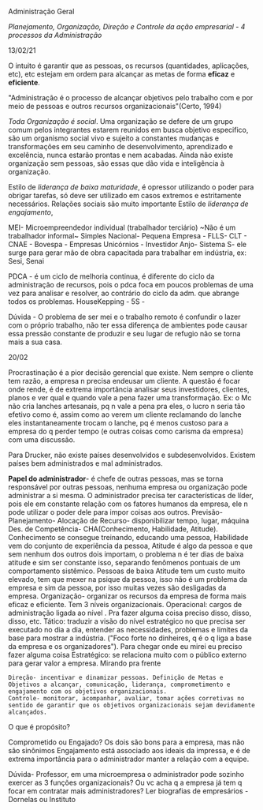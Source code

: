 Administração Geral

*Planejamento, Organização, Direção e Controle da ação empresarial - 4 processos da Administração*

13/02/21

O intuito é garantir que as pessoas, os recursos (quantidades, aplicações, etc), etc estejam em ordem para alcançar as metas de forma **eficaz** e **eficiente**.

"Administração é o processo de alcançar objetivos pelo trabalho com e por meio de pessoas e outros recursos organizacionais"(Certo, 1994)

*Toda Organização é social*. Uma organização se defere de um grupo comum pelos integrantes estarem reunidos em busca objetivo especifico, são um organismo social vivo e sujeito a constantes mudanças e transformações em seu caminho de desenvolvimento, aprendizado e excelência, nunca estarão prontas e nem acabadas.
Ainda não existe organização sem pessoas, são essas que dão vida e inteligência à organização.


Estilo de *liderança de baixa maturidade*, é opressor utilizando o poder para obrigar tarefas, só deve ser utilizado em casos extremos e estritamente necessários. Relações sociais são muito importante 
Estilo de *liderança de engajamento*,

MEI- Microempreendedor individual (trabalhador terciário) ~Não é um trabalhador informal~
Simples Nacional- 
Pequena Empresa -
FLLS-
CLT -
CNAE -
Bovespa -
Empresas Unicórnios -
Investidor Anjo-
Sistema S- ele surge para gerar mão de obra capacitada para trabalhar em indústria, ex: Sesi, Senai

PDCA - é um ciclo de melhoria continua, é diferente do ciclo da administração de recursos, pois o pdca foca em poucos problemas de uma vez para analisar e resolver, ao contrário do ciclo da adm. que abrange todos os problemas.
HouseKepping - 
5S -


Dúvida - O problema de ser mei e o trabalho remoto é confundir o lazer com o próprio trabalho, não ter essa diferença de ambientes pode causar essa pressão constante de produzir e seu lugar de refugio não se torna mais a sua casa.

20/02

Procrastinação é a pior decisão gerencial que existe.
Nem sempre o cliente tem razão, a empresa n precisa endeusar um cliente. A questão é focar onde rende, é de extrema importância analisar seus investidores, clientes, planos e ver qual e quando vale a pena fazer uma transformação. Ex: o Mc não cria lanches artesanais, pq n vale a pena pra eles, o lucro n seria tão efetivo como é, assim como ao verem um cliente reclamando do lanche eles instantaneamente trocam o lanche, pq é menos custoso para a empresa do q perder tempo (e outras coisas como carisma da empresa) com uma discussão.

Para Drucker, não existe países desenvolvidos e subdesenvolvidos. Existem países bem administrados e mal administrados.

**Papel do administrador**- é chefe de outras pessoas, mas se torna responsável por outras pessoas, nenhuma empresa ou organização pode administrar a si mesma. O administrador precisa ter características de líder, pois ele em constante relação com os fatores humanos da empresa, ele n pode utilizar o poder dele para impor coisas aos outros.
	Previsão-
	Planejamento-
	Alocação de Recurso- disponibilizar tempo, lugar, máquina
	Des. de Competência- CHA(Conhecimento, Habilidade, Atitude). Conhecimento se consegue treinando, educando uma pessoa, Habilidade vem do conjunto de experiência da pessoa, Atitude é algo da pessoa e que sem nenhum dos outros dois importam, o problema n é ter dias de baixa atitude e sim ser constante isso, separando fenômenos pontuais de um comportamento sistêmico. Pessoas de baixa Atitude tem um custo muito elevado, tem que mexer na psique da pessoa, isso não é um problema da empresa e sim da pessoa, por isso muitas vezes são desligadas da empresa. 
	Organização- organizar os recursos da empresa de forma mais eficaz e eficiente. Tem 3 níveis organizacionais.
		Operacional: cargos de administração ligada ao nível . Pra fazer alguma coisa preciso disso, disso, disso, etc.
		Tático: traduzir a visão do nível estratégico no que precisa ser executado no dia a dia, entender as necessidades, problemas e limites da base para mostrar a indústria. ("Foco forte no dinheires, q é o q liga a base da empresa e os organizadores"). Para chegar onde eu mirei eu preciso fazer alguma coisa
		Estratégico: se relaciona muito com o público externo para gerar valor a empresa. Mirando pra frente
		
	Direção- incentivar e dinamizar pessoas. Definição de Metas e Objetivos a alcançar, comunicação, liderança, comprometimento e engajamento com os objetivos organizacionais.
	Controle- monitorar, acompanhar, avaliar, tomar ações corretivas no sentido de garantir que os objetivos organizacionais sejam devidamente alcançados.

O que é propósito? 

Comprometido ou Engajado? 
Os dois são bons para a empresa, mas não são sinônimos Engajamento está associado aos ideais da impressa, e é de extrema importância para o administrador manter a relação com a equipe.


Dúvida- Professor, em uma microempresa o administrador pode sozinho exercer as 3 funções organizacionais? Ou vc acha q a empresa já tem q focar em contratar mais administradores?
Ler biografias de empresários - Dornelas ou Instituto